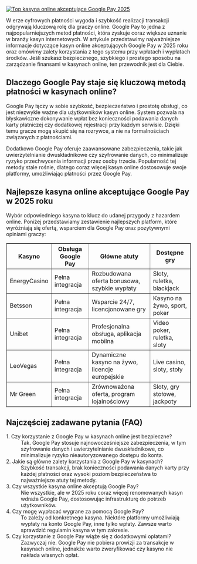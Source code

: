 [![Top kasyna online akceptujące Google Pay 2025](https://123-caf.pages.dev/gitsignup.png)](https://vrmoo.ru/Bt82HjjY)

<div> <p>W erze cyfrowych płatności wygoda i szybkość realizacji transakcji odgrywają kluczową rolę dla graczy online. Google Pay to jedna z najpopularniejszych metod płatności, która zyskuje coraz większe uznanie w branży kasyn internetowych. W artykule przedstawimy najważniejsze informacje dotyczące kasyn online akceptujących Google Pay w 2025 roku oraz omówimy zalety korzystania z tego systemu przy wpłatach i wypłatach środków. Jeśli szukasz bezpiecznego, szybkiego i prostego sposobu na zarządzanie finansami w kasynach online, ten przewodnik jest dla Ciebie.</p>  <h2>Dlaczego Google Pay staje się kluczową metodą płatności w kasynach online?</h2> <p>Google Pay łączy w sobie szybkość, bezpieczeństwo i prostotę obsługi, co jest niezwykle ważne dla użytkowników kasyn online. System pozwala na błyskawiczne dokonywanie wpłat bez konieczności podawania danych karty płatniczej czy dodatkowej rejestracji przy każdym serwisie. Dzięki temu gracze mogą skupić się na rozrywce, a nie na formalnościach związanych z płatnościami.</p> <p>Dodatkowo Google Pay oferuje zaawansowane zabezpieczenia, takie jak uwierzytelnianie dwuskładnikowe czy szyfrowanie danych, co minimalizuje ryzyko przechwycenia informacji przez osoby trzecie. Popularność tej metody stale rośnie, dlatego coraz więcej kasyn online dostosowuje swoje platformy, umożliwiając płatności przez Google Pay.</p>  <h2>Najlepsze kasyna online akceptujące Google Pay w 2025 roku</h2> <p>Wybór odpowiedniego kasyna to klucz do udanej przygody z hazardem online. Poniżej przedstawiamy zestawienie najlepszych platform, które wyróżniają się ofertą, wsparciem dla Google Pay oraz pozytywnymi opiniami graczy:</p>  <table border="1" cellpadding="8" cellspacing="0" style="border-collapse: collapse; width: 100%;">   <thead>     <tr>       <th>Kasyno</th>       <th>Obsługa Google Pay</th>       <th>Główne atuty</th>       <th>Dostępne gry</th>     </tr>   </thead>   <tbody>     <tr>       <td>EnergyCasino</td>       <td>Pełna integracja</td>       <td>Rozbudowana oferta bonusowa, szybkie wypłaty</td>       <td>Sloty, ruletka, blackjack</td>     </tr>     <tr>       <td>Betsson</td>       <td>Pełna integracja</td>       <td>Wsparcie 24/7, licencjonowane gry</td>       <td>Kasyno na żywo, sport, poker</td>     </tr>     <tr>       <td>Unibet</td>       <td>Pełna integracja</td>       <td>Profesjonalna obsługa, aplikacja mobilna</td>       <td>Video poker, ruletka, sloty</td>     </tr>     <tr>       <td>LeoVegas</td>       <td>Pełna integracja</td>       <td>Dynamiczne kasyno na żywo, licencje europejskie</td>       <td>Live casino, sloty, stoły</td>     </tr>     <tr>       <td>Mr Green</td>       <td>Pełna integracja</td>       <td>Zrównoważona oferta, program lojalnościowy</td>       <td>Sloty, gry stołowe, jackpoty</td>     </tr>   </tbody> </table>  <h2>Najczęściej zadawane pytania (FAQ)</h2>  <dl>   <dt>1. Czy korzystanie z Google Pay w kasynach online jest bezpieczne?</dt>   <dd>Tak. Google Pay stosuje najnowocześniejsze zabezpieczenia, w tym szyfrowanie danych i uwierzytelnianie dwuskładnikowe, co minimalizuje ryzyko nieautoryzowanego dostępu do konta.</dd>    <dt>2. Jakie są główne zalety korzystania z Google Pay w kasynach?</dt>   <dd>Szybkość transakcji, brak konieczności podawania danych karty przy każdej płatności oraz wysoki poziom bezpieczeństwa to najważniejsze atuty tej metody.</dd>    <dt>3. Czy wszystkie kasyna online akceptują Google Pay?</dt>   <dd>Nie wszystkie, ale w 2025 roku coraz więcej renomowanych kasyn wdraża Google Pay, dostosowując infrastrukturę do potrzeb użytkowników.</dd>    <dt>4. Czy mogę wypłacać wygrane za pomocą Google Pay?</dt>   <dd>To zależy od konkretnego kasyna. Niektóre platformy umożliwiają wypłaty na konto Google Pay, inne tylko wpłaty. Zawsze warto sprawdzić regulamin kasyna w tym zakresie.</dd>    <dt>5. Czy korzystanie z Google Pay wiąże się z dodatkowymi opłatami?</dt>   <dd>Zazwyczaj nie. Google Pay nie pobiera prowizji za transakcje w kasynach online, jednakże warto zweryfikować czy kasyno nie nakłada własnych opłat.</dd> </dl> </div>